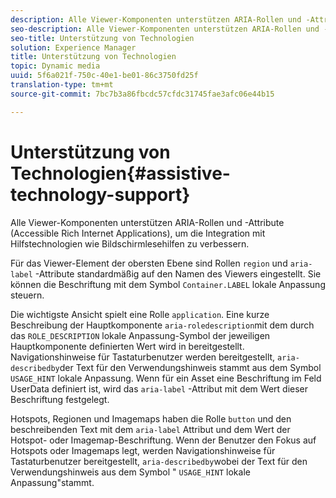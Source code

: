 ```yaml
---
description: Alle Viewer-Komponenten unterstützen ARIA-Rollen und -Attribute (Accessible Rich Internet Applications), um die Integration mit Hilfstechnologien wie Bildschirmlesehilfen zu verbessern.
seo-description: Alle Viewer-Komponenten unterstützen ARIA-Rollen und -Attribute (Accessible Rich Internet Applications), um die Integration mit Hilfstechnologien wie Bildschirmlesehilfen zu verbessern.
seo-title: Unterstützung von Technologien
solution: Experience Manager
title: Unterstützung von Technologien
topic: Dynamic media
uuid: 5f6a021f-750c-40e1-be01-86c3750fd25f
translation-type: tm+mt
source-git-commit: 7bc7b3a86fbcdc57cfdc31745fae3afc06e44b15

---
```



# Unterstützung von Technologien{#assistive-technology-support}

Alle Viewer-Komponenten unterstützen ARIA-Rollen und -Attribute (Accessible Rich Internet Applications), um die Integration mit Hilfstechnologien wie Bildschirmlesehilfen zu verbessern.

Für das Viewer-Element der obersten Ebene sind Rollen `region` und `aria-label` -Attribute standardmäßig auf den Namen des Viewers eingestellt. Sie können die Beschriftung mit dem Symbol `Container.LABEL` lokale Anpassung steuern.

Die wichtigste Ansicht spielt eine Rolle `application`. Eine kurze Beschreibung der Hauptkomponente `aria-roledescription`mit dem durch das `ROLE_DESCRIPTION` lokale Anpassung-Symbol der jeweiligen Hauptkomponente definierten Wert wird in bereitgestellt. Navigationshinweise für Tastaturbenutzer werden bereitgestellt, `aria-describedby`der Text für den Verwendungshinweis stammt aus dem Symbol `USAGE_HINT` lokale Anpassung. Wenn für ein Asset eine Beschriftung im Feld UserData definiert ist, wird das `aria-label` -Attribut mit dem Wert dieser Beschriftung festgelegt.

Hotspots, Regionen und Imagemaps haben die Rolle `button` und den beschreibenden Text mit dem `aria-label` Attribut und dem Wert der Hotspot- oder Imagemap-Beschriftung. Wenn der Benutzer den Fokus auf Hotspots oder Imagemaps legt, werden Navigationshinweise für Tastaturbenutzer bereitgestellt, `aria-describedby`wobei der Text für den Verwendungshinweis aus dem Symbol &quot; `USAGE_HINT` lokale Anpassung&quot;stammt.
